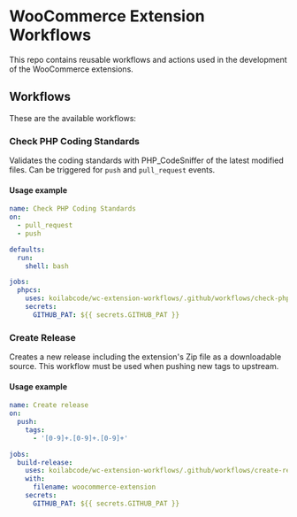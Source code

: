 # WooCommerce Extension Workflows

This repo contains reusable workflows and actions used in the development of the WooCommerce extensions.

## Workflows

These are the available workflows:

### Check PHP Coding Standards

Validates the coding standards with PHP_CodeSniffer of the latest modified files.
Can be triggered for `push` and `pull_request` events.

#### Usage example

```yaml
name: Check PHP Coding Standards
on:
  - pull_request
  - push

defaults:
  run:
    shell: bash

jobs:
  phpcs:
    uses: koilabcode/wc-extension-workflows/.github/workflows/check-phpcs.yml@main
    secrets:
      GITHUB_PAT: ${{ secrets.GITHUB_PAT }}
```

### Create Release

Creates a new release including the extension's Zip file as a downloadable source.
This workflow must be used when pushing new tags to upstream.

#### Usage example

```yaml
name: Create release
on:
  push:
    tags:
      - '[0-9]+.[0-9]+.[0-9]+'

jobs:
  build-release:
    uses: koilabcode/wc-extension-workflows/.github/workflows/create-release.yml@main
    with:
      filename: woocommerce-extension
    secrets:
      GITHUB_PAT: ${{ secrets.GITHUB_PAT }}
```